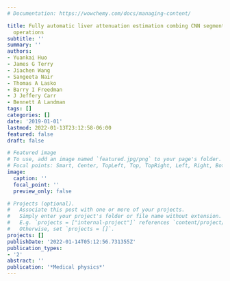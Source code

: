 ```yaml
---
# Documentation: https://wowchemy.com/docs/managing-content/

title: Fully automatic liver attenuation estimation combing CNN segmentation and morphological
  operations
subtitle: ''
summary: ''
authors:
- Yuankai Huo
- James G Terry
- Jiachen Wang
- Sangeeta Nair
- Thomas A Lasko
- Barry I Freedman
- J Jeffery Carr
- Bennett A Landman
tags: []
categories: []
date: '2019-01-01'
lastmod: 2022-01-13T23:12:58-06:00
featured: false
draft: false

# Featured image
# To use, add an image named `featured.jpg/png` to your page's folder.
# Focal points: Smart, Center, TopLeft, Top, TopRight, Left, Right, BottomLeft, Bottom, BottomRight.
image:
  caption: ''
  focal_point: ''
  preview_only: false

# Projects (optional).
#   Associate this post with one or more of your projects.
#   Simply enter your project's folder or file name without extension.
#   E.g. `projects = ["internal-project"]` references `content/project/deep-learning/index.md`.
#   Otherwise, set `projects = []`.
projects: []
publishDate: '2022-01-14T05:12:56.731355Z'
publication_types:
- '2'
abstract: ''
publication: '*Medical physics*'
---
```

